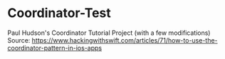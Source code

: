 # Coordinator-Test
Paul Hudson's Coordinator Tutorial Project (with a few modifications)</br>
Source: https://www.hackingwithswift.com/articles/71/how-to-use-the-coordinator-pattern-in-ios-apps
